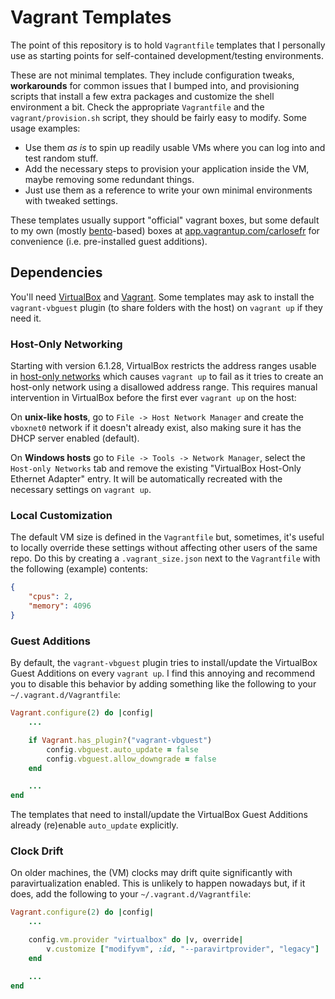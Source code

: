 # Vagrant Templates

The point of this repository is to hold `Vagrantfile` templates that I personally use as starting points for self-contained development/testing environments.

These are not minimal templates. They include configuration tweaks, **workarounds** for common issues that I bumped into, and provisioning scripts that install a few extra packages and customize the shell environment a bit. Check the appropriate `Vagrantfile` and the `vagrant/provision.sh` script, they should be fairly easy to modify. Some usage examples:

  * Use them _as is_ to spin up readily usable VMs where you can log into and test random stuff.
  * Add the necessary steps to provision your application inside the VM, maybe removing some redundant things.
  * Just use them as a reference to write your own minimal environments with tweaked settings.

These templates usually support "official" vagrant boxes, but some default to my own (mostly [bento](http://chef.github.io/bento/)-based) boxes at [app.vagrantup.com/carlosefr](https://app.vagrantup.com/carlosefr) for convenience (i.e. pre-installed guest additions).

## Dependencies

You'll need [VirtualBox](https://www.virtualbox.org/) and [Vagrant](https://www.vagrantup.com/). Some templates may ask to install the `vagrant-vbguest` plugin (to share folders with the host) on `vagrant up` if they need it.

### Host-Only Networking

Starting with version 6.1.28, VirtualBox restricts the address ranges usable in [host-only networks](https://www.virtualbox.org/manual/ch06.html#network_hostonly) which causes `vagrant up` to fail as it tries to create an host-only network using a disallowed address range. This requires manual intervention in VirtualBox before the first ever `vagrant up` on the host:

On **unix-like hosts**, go to `File -> Host Network Manager` and create the `vboxnet0` network if it doesn't already exist, also making sure it has the DHCP server enabled (default).

On **Windows hosts** go to `File -> Tools -> Network Manager`, select the `Host-only Networks` tab and remove the existing "VirtualBox Host-Only Ethernet Adapter" entry. It will be automatically recreated with the necessary settings on `vagrant up`.

### Local Customization

The default VM size is defined in the `Vagrantfile` but, sometimes, it's useful to locally override these settings without affecting other users of the same repo. Do this by creating a `.vagrant_size.json` next to the `Vagrantfile` with the following (example) contents:

```json
{
    "cpus": 2,
    "memory": 4096
}
```

### Guest Additions

By default, the `vagrant-vbguest` plugin tries to install/update the VirtualBox Guest Additions on every `vagrant up`. I find this annoying and recommend you to disable this behavior by adding something like the following to your `~/.vagrant.d/Vagrantfile`:

```ruby
Vagrant.configure(2) do |config|
    ...

    if Vagrant.has_plugin?("vagrant-vbguest")
        config.vbguest.auto_update = false
        config.vbguest.allow_downgrade = false
    end

    ...
end
```

The templates that need to install/update the VirtualBox Guest Additions already (re)enable `auto_update` explicitly.

### Clock Drift

On older machines, the (VM) clocks may drift quite significantly with paravirtualization enabled. This is unlikely to happen nowadays but, if it does, add the following to your `~/.vagrant.d/Vagrantfile`:

```ruby
Vagrant.configure(2) do |config|
    ...

    config.vm.provider "virtualbox" do |v, override|
        v.customize ["modifyvm", :id, "--paravirtprovider", "legacy"]
    end

    ...
end
```
